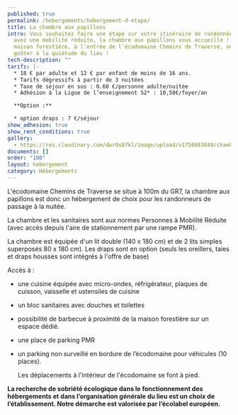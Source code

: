 ```yaml
---
published: true
permalink: /hebergements/hebergement-d-etape/
title: La chambre aux papillons
intro: Vous souhaitez faire une étape sur votre itinéraire de randonnée, vous
  avez une mobilité réduite, la chambre aux papillons vous accueille ! Dans la
  maison forestière, à l'entrée de l'écodomaine Chemins de Traverse, venez
  goûter à la quiétude du lieu !
tech-description: ""
tarifs: |-
  * 18 € par adulte et 12 € par enfant de moins de 16 ans.
  * Tarifs dégressifs à partir de 3 nuitées
  * Taxe de séjour en sus : 0.60 €/personne adulte/nuitée
  * Adhésion à la Ligue de l’enseignement 52* : 10,58€/foyer/an

  **Option :**

  * option draps : 7 €/séjour
show_adhesion: true
show_rent_conditions: true
gallery:
  - https://res.cloudinary.com/dwr0s07kl/image/upload/v1750683849/chambre-aux-papillons_myogog.jpg
documents: []
order: "100"
layout: hebergement
category: Hébergements
---
```

L'écodomaine Chemins de Traverse se situe à 100m du GR7, la chambre aux papillons est donc un hébergement de choix pour les randonneurs de passage à la nuitée. 

La chambre et les sanitaires sont aux normes Personnes à Mobilité Réduite (avec accès depuis l'aire de stationnement par une rampe PMR).

La chambre est équipée d'un lit double (140 x 180 cm) et de 2 lits simples superposés 80 x 180 cm). Les draps sont en option (seuls les oreillers, taies et draps housses sont intégrés à l'offre de base)

Accès à :

* une cuisine équipée avec micro-ondes, réfrigérateur, plaques de cuisson, vaisselle et ustensiles de cuisine
* un bloc sanitaires avec douches et toilettes 
* possibilité de barbecue à proximité de la maison forestière sur un espace dédié.
* une place de parking PMR
* un parking non surveillé en bordure de l’écodomaine pour véhicules (10 places). 

  Les déplacements à l'intérieur de l'écodomaine se font à pied.

**La recherche de sobriété écologique dans le fonctionnement des hébergements et dans l’organisation générale du lieu est un choix de l’établissement. Notre démarche est valorisée par l’écolabel européen.**
